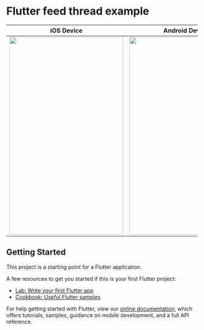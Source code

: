 # Flutter feed thread example

| iOS Device  | Android Device |
| ------------- | ------------- |
| <img src="https://github.com/loydkim/flutter_feed_timeline/blob/master/ios_pro.gif" width="300" height="520">  | <img src="https://github.com/loydkim/flutter_feed_timeline/blob/master/android_pro.gif" width="300" height="520">  |


## Getting Started

This project is a starting point for a Flutter application.

A few resources to get you started if this is your first Flutter project:

- [Lab: Write your first Flutter app](https://flutter.dev/docs/get-started/codelab)
- [Cookbook: Useful Flutter samples](https://flutter.dev/docs/cookbook)

For help getting started with Flutter, view our
[online documentation](https://flutter.dev/docs), which offers tutorials,
samples, guidance on mobile development, and a full API reference.
